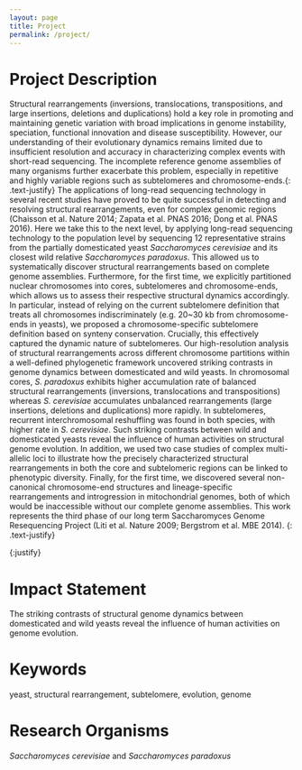 ```yaml
---
layout: page
title: Project
permalink: /project/
---
```


# Project Description

Structural rearrangements (inversions, translocations, transpositions, and large insertions, deletions and duplications) hold a key role in promoting and maintaining genetic variation with broad implications in genome instability, speciation, functional innovation and disease susceptibility. However, our understanding of their evolutionary dynamics remains limited due to insufficient resolution and accuracy in characterizing complex events with short-read sequencing. The incomplete reference genome assemblies of many organisms further exacerbate this problem, especially in repetitive and highly variable regions such as subtelomeres and chromosome-ends.{: .text-justify}
The applications of long-read sequencing technology in several recent studies have proved to be quite successful in detecting and resolving structural rearrangements, even for complex genomic regions (Chaisson et al. Nature 2014; Zapata et al. PNAS 2016; Dong et al. PNAS 2016). Here we take this to the next level, by applying long-read sequencing technology to the population level by sequencing 12 representative strains from the partially domesticated yeast *Saccharomyces cerevisiae* and its closest wild relative *Saccharomyces paradoxus*. This allowed us to systematically discover structural rearrangements based on complete genome assemblies. Furthermore, for the first time, we explicitly partitioned nuclear chromosomes into cores, subtelomeres and chromosome-ends, which allows us to assess their respective structural dynamics accordingly. In particular, instead of relying on the current subtelomere definition that treats all chromosomes indiscriminately (e.g. 20~30 kb from chromosome-ends in yeasts), we proposed a chromosome-specific subtelomere definition based on synteny conservation. Crucially, this effectively captured the dynamic nature of subtelomeres. Our high-resolution analysis of structural rearrangements across different chromosome partitions within a well-defined phylogenetic framework uncovered striking contrasts in genome dynamics between domesticated and wild yeasts. In chromosomal cores, *S. paradoxus* exhibits higher accumulation rate of balanced structural rearrangements (inversions, translocations and transpositions) whereas *S. cerevisiae* accumulates unbalanced rearrangements (large insertions, deletions and duplications) more rapidly. In subtelomeres, recurrent interchromosomal reshuffling was found in both species, with higher rate in *S. cerevisiae*. Such striking contrasts between wild and domesticated yeasts reveal the influence of human activities on structural genome evolution. In addition, we used two case studies of complex multi-allelic loci to illustrate how the precisely characterized structural rearrangements in both the core and subtelomeric regions can be linked to phenotypic diversity. Finally, for the first time, we discovered several non-canonical chromosome-end structures and lineage-specific rearrangements and introgression in mitochondrial genomes, both of which would be inaccessible without our complete genome assemblies. This work represents the third phase of our long term Saccharomyces Genome Resequencing Project (Liti et al. Nature 2009; Bergstrom et al. MBE 2014). {: .text-justify}

{:justify}


# Impact Statement
The striking contrasts of structural genome dynamics between domesticated and wild yeasts reveal the influence of human activities on genome evolution.

# Keywords
yeast, structural rearrangement, subtelomere, evolution, genome

# Research Organisms
*Saccharomyces cerevisiae* and *Saccharomyces paradoxus*

